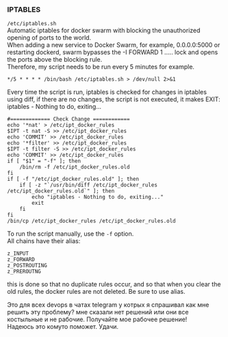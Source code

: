 ### IPTABLES
`/etc/iptables.sh` \
Automatic iptables for docker swarm with blocking the unauthorized opening of ports to the world. \
When adding a new service to Docker Swarm, for example, 0.0.0.0:5000 or restarting dockerd, swarm bypasses the -I FORWARD 1 ..... lock and opens the ports above the blocking rule.\
Therefore, my script needs to be run every 5 minutes for example.
```
*/5 * * * * /bin/bash /etc/iptables.sh > /dev/null 2>&1
```
Every time the script is run, iptables is checked for changes in iptables using diff, if there are no changes, the script is not executed, it makes EXIT: iptables - Nothing to do, exiting...
```
#============= Check Change ============
echo '*nat' > /etc/ipt_docker_rules
$IPT -t nat -S >> /etc/ipt_docker_rules
echo 'COMMIT' >> /etc/ipt_docker_rules
echo '*filter' >> /etc/ipt_docker_rules
$IPT -t filter -S >> /etc/ipt_docker_rules
echo 'COMMIT' >> /etc/ipt_docker_rules
if [ "$1" = "-f" ]; then
    /bin/rm -f /etc/ipt_docker_rules.old
fi
if [ -f "/etc/ipt_docker_rules.old" ]; then
    if [ -z "`/usr/bin/diff /etc/ipt_docker_rules /etc/ipt_docker_rules.old`" ]; then
        echo "iptables - Nothing to do, exiting..."
        exit
    fi
fi
/bin/cp /etc/ipt_docker_rules /etc/ipt_docker_rules.old
```
To run the script manually, use the `-f` option. \
All chains have their alias:
```
z_INPUT
z_FORWARD
z_POSTROUTING
z_PREROUTNG
```
this is done so that no duplicate rules occur, and so that when you clear the old rules, the docker rules are not deleted.
Be sure to use alias.

Это для всех devops в чатах telegram у котрых я спрашивал как мне решить эту проблему? мне сказали нет решений или они все костыльные и не рабочие. Получайте мое рабочее решение! \
Надеюсь это комуто поможет. Удачи.
